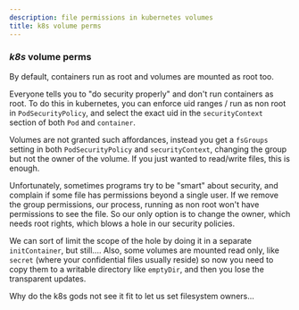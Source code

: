 ```yaml
---
description: file permissions in kubernetes volumes
title: k8s volume perms
---
```


### _k8s_ volume perms

By default, containers run as root
and volumes are mounted as root too.

Everyone tells you to "do security properly"
and don't run containers as root.
To do this in kubernetes,
you can enforce uid ranges / run as non root in `PodSecurityPolicy`,
and select the exact uid in the `securityContext` section of both `Pod` and `container`.

Volumes are not granted such affordances,
instead you get a `fsGroups` setting in both `PodSecurityPolicy` and `securityContext`,
changing the group but not the owner of the volume.
If you just wanted to read/write files, this is enough.

Unfortunately, sometimes programs try to be "smart" about security,
and complain if some file has permissions beyond a single user.
If we remove the group permissions,
our process, running as non root won't have permissions to see the file.
So our only option is to change the owner, which needs root rights,
which blows a hole in our security policies.

We can sort of limit the scope of the hole by doing it in a separate `initContainer`,
but still....
Also, some volumes are mounted read only,
like `secret` (where your confidential files usually reside)
so now you need to copy them to a writable directory like `emptyDir`,
and then you lose the transparent updates.

Why do the k8s gods not see it fit to let us set filesystem owners...
